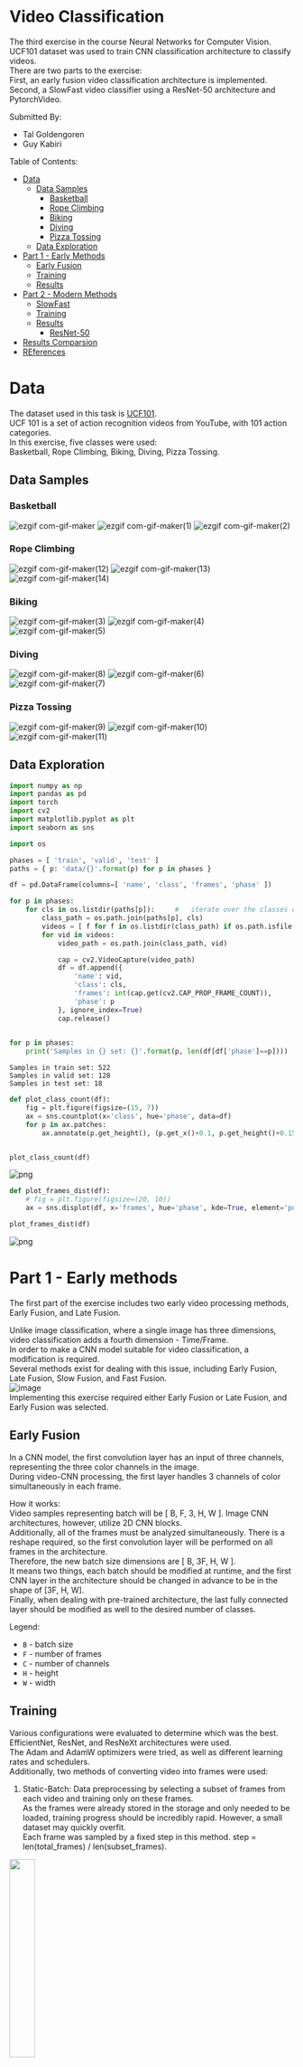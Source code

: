 # Video Classification
The third exercise in the course Neural Networks for Computer Vision.  
UCF101 dataset was used to train CNN classification architecture to classify videos.  
There are two parts to the exercise:  
First, an early fusion video classification architecture is implemented.  
Second, a SlowFast video classifier using a ResNet-50 architecture and PytorchVideo.

Submitted By:

* Tal Goldengoren
* Guy Kabiri

Table of Contents:
* [Data](#data)
    * [Data Samples](#data-samples)
        * [Basketball](#basketball-samples)
        * [Rope Climbing](#ropeclimbing-samples)
        * [Biking](#biking-samples)
        * [Diving](#diving-samples)
        * [Pizza Tossing](#pizzatossing-samples)
    * [Data Exploration](#data-exp)
* [Part 1 - Early Methods](#part1)
    * [Early Fusion](#early-fusion)
    * [Training](#part1-training)
    * [Results](#part1-results)
* [Part 2 - Modern Methods](#part2)
    * [SlowFast](#slowfast)
    * [Training](#part2-training)
    * [Results](#part2-results)
        * [ResNet-50](#part2-resnet50)
* [Results Comparsion](#res-comp)
* [REferences](#refs)

# Data <span id="data"><span>

The dataset used in this task is [UCF101](https://www.crcv.ucf.edu/data/UCF101.php).  
UCF 101 is a set of action recognition videos from YouTube, with 101 action categories.  
In this exercise, five classes were used:  
Basketball, Rope Climbing, Biking, Diving, Pizza Tossing.

## Data Samples <span id="data-samples"></span>

### Basketball <span id="basketball-samples"></span>
![ezgif com-gif-maker](https://user-images.githubusercontent.com/52006798/146648149-7b2a60dd-c4dc-486d-bf74-6ee36b51e24b.gif)
![ezgif com-gif-maker(1)](https://user-images.githubusercontent.com/52006798/146648151-e9b93f3f-75f9-4ba8-af38-b9360b709563.gif)
![ezgif com-gif-maker(2)](https://user-images.githubusercontent.com/52006798/146648154-893fdd3f-9f9b-4348-9e62-1ee6f4d24994.gif)

### Rope Climbing <span id="ropeclimbing-samples"></span>

![ezgif com-gif-maker(12)](https://user-images.githubusercontent.com/52006798/146648141-c1d88761-cb3c-44fc-bd1d-adc078c49eb7.gif)
![ezgif com-gif-maker(13)](https://user-images.githubusercontent.com/52006798/146648144-bcd00631-6c35-4d2b-8bf8-dbe949401702.gif)
![ezgif com-gif-maker(14)](https://user-images.githubusercontent.com/52006798/146648146-e1c00dd1-80d8-4f62-82bd-b861782ea643.gif)

### Biking <span id="biking-samples"></span>

![ezgif com-gif-maker(3)](https://user-images.githubusercontent.com/52006798/146648156-c329b5d9-271f-49d9-b420-0d88f1d0cad6.gif)
![ezgif com-gif-maker(4)](https://user-images.githubusercontent.com/52006798/146648158-ec8451ae-8bba-4808-8783-edfe74f3cec9.gif)
![ezgif com-gif-maker(5)](https://user-images.githubusercontent.com/52006798/146648160-2b1e509a-d324-4739-8081-268f6ad2c229.gif)

### Diving <span id="diving-samples"></span>

![ezgif com-gif-maker(8)](https://user-images.githubusercontent.com/52006798/146648134-1f1960fb-0d1c-40f4-8bde-68e9b07e917a.gif)
![ezgif com-gif-maker(6)](https://user-images.githubusercontent.com/52006798/146648167-f6eb1d56-9c7a-4146-95dc-5a49fdc54fd7.gif)
![ezgif com-gif-maker(7)](https://user-images.githubusercontent.com/52006798/146648171-d3c9ba37-78b4-4f12-af1f-2bdd28eb22a8.gif)

### Pizza Tossing <span id="pizzatossing-samples"></span>

![ezgif com-gif-maker(9)](https://user-images.githubusercontent.com/52006798/146648135-2ebf956e-e239-4d8d-9d52-57c34070be83.gif)
![ezgif com-gif-maker(10)](https://user-images.githubusercontent.com/52006798/146648137-fdb8c9b9-f80b-4bf9-94d2-2a6188312040.gif)
![ezgif com-gif-maker(11)](https://user-images.githubusercontent.com/52006798/146648140-6b541150-45c9-4de5-914b-f74867f7a74e.gif)

## Data Exploration <span id="data-exp"></span>


```python
import numpy as np
import pandas as pd
import torch
import cv2
import matplotlib.pyplot as plt
import seaborn as sns

import os
```


```python
phases = [ 'train', 'valid', 'test' ]
paths = { p: 'data/{}'.format(p) for p in phases }
```


```python
df = pd.DataFrame(columns=[ 'name', 'class', 'frames', 'phase' ])
```


```python
for p in phases:
    for cls in os.listdir(paths[p]):     #   iterate over the classes of each phase
        class_path = os.path.join(paths[p], cls)
        videos = [ f for f in os.listdir(class_path) if os.path.isfile(os.path.join(class_path, f)) ]
        for vid in videos:
            video_path = os.path.join(class_path, vid)

            cap = cv2.VideoCapture(video_path)
            df = df.append({
                'name': vid,
                'class': cls,
                'frames': int(cap.get(cv2.CAP_PROP_FRAME_COUNT)),
                'phase': p
            }, ignore_index=True)
            cap.release()
            
```


```python
for p in phases:
    print('Samples in {} set: {}'.format(p, len(df[df['phase']==p])))
```

    Samples in train set: 522
    Samples in valid set: 128
    Samples in test set: 18



```python
def plot_class_count(df):
    fig = plt.figure(figsize=(15, 7))
    ax = sns.countplot(x='class', hue='phase', data=df)
    for p in ax.patches:
        ax.annotate(p.get_height(), (p.get_x()+0.1, p.get_height()+0.15))


plot_class_count(df)
```


    
![png](submission_files/submission_16_0.png)
    



```python
def plot_frames_dist(df):
    # fig = plt.figure(figsize=(20, 10))
    ax = sns.displot(df, x='frames', hue='phase', kde=True, element='poly', col='class', )

plot_frames_dist(df)
```


    
![png](submission_files/submission_17_0.png)
    


# Part 1 - Early methods <span id="part1"><span>
The first part of the exercise includes two early video processing methods, Early Fusion, and Late Fusion.  

Unlike image classification, where a single image has three dimensions, video classification adds a fourth dimension - Time/Frame.  
In order to make a CNN model suitable for video classification, a modification is required.  
Several methods exist for dealing with this issue, including Early Fusion, Late Fusion, Slow Fusion, and Fast Fusion.  
![image](https://user-images.githubusercontent.com/52006798/146635639-db3cd74f-7889-405c-ae82-1e3aaab9c0e8.png)  
Implementing this exercise required either Early Fusion or Late Fusion, and Early Fusion was selected.

## Early Fusion <span id="early-fusion"><span>
In a CNN model, the first convolution layer has an input of three channels, representing the three color channels in the image.  
During video-CNN processing, the first layer handles 3 channels of color simultaneously in each frame.  

How it works:  
Video samples representing batch will be [ B, F, 3, H, W ]. Image CNN architectures, however, utilize 2D CNN blocks.  
Additionally, all of the frames must be analyzed simultaneously. There is a reshape required, so the first convolution layer will be performed on all frames in the architecture.  
Therefore, the new batch size dimensions are [ B, 3F, H, W ].  
It means two things, each batch should be modified at runtime, and the first CNN layer in the architecture should be changed in advance to be in the shape of [3F, H, W].  
Finally, when dealing with pre-trained architecture, the last fully connected layer should be modified as well to the desired number of classes.  

Legend:  
* `B` - batch size
* `F` - number of frames
* `C` - number of channels
* `H` - height
* `W` - width

## Training <span id="part1-training"><span>
Various configurations were evaluated to determine which was the best.  
EfficientNet, ResNet, and ResNeXt architectures were used.  
The Adam and AdamW optimizers were tried, as well as different learning rates and schedulers.  
Additionally, two methods of converting video into frames were used: 

1. Static-Batch: Data preprocessing by selecting a subset of frames from each video and training only on these frames.  
As the frames were already stored in the storage and only needed to be loaded, training progress should be incredibly rapid. However, a small dataset may quickly overfit.  
Each frame was sampled by a fixed step in this method. step = len(total_frames) / len(subset_frames).  

<img src="https://user-images.githubusercontent.com/52006798/147848832-1f1e3890-9aa0-4789-b054-97c17a1d8a84.png" width="30%"/>    

2. Dynamic-Batch: Sample a random group of frames each time.  
This would be slower, but it could prevent overfitting since every time a video is loaded, a different set of frames is processed by the network.  

<img src="https://user-images.githubusercontent.com/52006798/147848886-b4e54060-7d7c-402a-9fba-ad86eb46df5c.png" width="30%"/>

## Results <span id="part1-results"><span>
The following graphs show a sample of different configurations that were tried.


<img src="https://user-images.githubusercontent.com/52006798/147827538-4083f42a-1b44-4592-a3ab-043ddd42911d.png" width="30%"/><img src="https://user-images.githubusercontent.com/52006798/147827539-1c5831b5-adb5-4d7d-884b-ebb22a231001.png" width="30%"/>

<img src="https://user-images.githubusercontent.com/52006798/147827535-844af00b-dfe3-43e9-81e3-afc93cd5c12c.png" width="30%"/><img src="https://user-images.githubusercontent.com/52006798/147827536-9aef5827-7bac-4869-ace6-36e728cb8a6b.png" width="30%"/><img src="https://user-images.githubusercontent.com/52006798/147827540-7b63f025-0fc1-448e-b5ed-5beea13a3cac.png" width="30%"/>

Finally, the preferred configuration was as follows:  

*   Pre-trained ResNet-50.
*   Pre-processed data (static dataset - the same frames were used in each video during training, instead of random ones).
*   32 frames for each video.
*   Optimizer: Adam.
*   Scheduler: ReduceLROnPlateau (factor=0.8, patience=2).
*   Learning rate: 1e-5.
*   Batch-size: 8.
*   Epochs: 100.

<img src="https://user-images.githubusercontent.com/52006798/147827800-eb667b7d-d310-4b30-aeab-c0da599c29fe.png" width="45%"/><img src="https://user-images.githubusercontent.com/52006798/147827802-d2ae0176-278b-4359-b85c-497eacaf0ad8.png" width="45%"/>

<img src="https://user-images.githubusercontent.com/52006798/147827797-b543147a-7484-4f89-a196-881043f2abf9.png" width="30%"/><img src="https://user-images.githubusercontent.com/52006798/147827798-8d0ca0ac-9f3e-436b-882d-ce220d58152b.png" width="30%"/><img src="https://user-images.githubusercontent.com/52006798/147827799-8c85523d-1104-48cb-8121-db125124737e.png" width="30%"/>

As can see above, we achieved accuracy of almost 0.9 and loss a little less than 0.7.

# Part 2 - Modern Methods <span id="part2"></span>

## SlowFast <span id="slowfast"></span>

The SlowFast architecture handles video in two ways.  
In order to capture spatial semantics, the first approach uses a low frame rate, which will be called the Slow pathway.  
A high frame rate is used in the second method, called the Fast pathway, to capture motion.  

![](https://feichtenhofer.github.io/pubs/slowfast_concept.gif)  

While both pathways use ResNet as their backbone, unlike the previous model, these use 3D CNN blocks.  
A small number of channels is used to keep the Fast pathway fast since it samples many more frames than the Slow pathway.  
In addition, the Fast pathway results are fed into the Slow pathway to improve prediction (taking into account the different shapes in each pathway).  
The results from the Slow pathway are not fed into the Fast pathway since the researchers found no improvements while executing it.

## Training <span id="part2-training"></span>

SlowFast's training phase required some modifications in the data processing.  
Firstly, SlowFast splits into 2 pathways, each of which consumes a different number of frames.  
Second, the tensor shape differs from the early method.  
While the early methods architecture was fed by [ B, F, 3, H, W ] tensors, the SlowFast architecture was fed by [ B, 3, F, H, W ].  
In order to use the same dataset, when handling a SlowFast model, the tensor needs to be reshaped into the correct dimensions and then split into two tensors.  
Getting the [ B, 3, F, H, W ] shape for the fast pathway, and the [ B, 3, F/4, H, W ] shape for the slow pathway.

## Results <span id="part2-results"></span>

Configuration used:  

*   Pre-trained SlowFast.
*   Dynamic data (sample random frames from a video at each epoch).
*   32 frames for each video.
*   Optimizer: ASGD.
*   Scheduler: ReduceLROnPlateau (factor=0.9, patience=4).
*   Scheduler: CosineAnnealingLR
*   Learning rate: 1e-3.
*   Batch-size: 4.
*   Epochs: 100.

Despite trying several different configurations, we were unable to achieve good results with the SlowFast model.  
Therefore, we can't compare the models since SlowFast should yield better results than the simpler methods.

<img src="https://user-images.githubusercontent.com/52006798/149008482-d1fa2847-8539-4e8f-818d-edce2274f427.png" width="45%"/><img src="https://user-images.githubusercontent.com/52006798/149008486-76272fc2-bbc6-420e-8964-c69227e58ea6.png" width="45%"/>

<img src="https://user-images.githubusercontent.com/52006798/149008476-4e424da6-f4c3-4029-9a31-a0315df3f4ee.png" width="30%"/><img src="https://user-images.githubusercontent.com/52006798/149008492-071af52c-0e36-4082-a422-53a921e8c12e.png" width="30%"/><img src="https://user-images.githubusercontent.com/52006798/149008494-3c0f927b-ef92-434b-ab86-55575f3828ab.png" width="30%"/>

# References <span id="refs"><span>
* [Video Classification with CNN, RNN, and PyTorch](https://medium.com/howtoai/video-classification-with-cnn-rnn-and-pytorch-abe2f9ee031)
* [Video Classification with CNN+LSTM](https://discuss.pytorch.org/t/video-classification-with-cnn-lstm/113413/4)
* [Introduction to Video Classification](https://towardsdatascience.com/introduction-to-video-classification-6c6acbc57356)
* [Justin Johnson's Lecture](https://web.eecs.umich.edu/~justincj/slides/eecs498/FA2020/598_FA2020_lecture18.pdf)
* [Christoph Feichtenhofer](https://feichtenhofer.github.io/)
* [SlowFast Explained: Dual-mode CNN for Video Understanding](https://towardsdatascience.com/slowfast-explained-dual-mode-cnn-for-video-understanding-8bf639960256)
